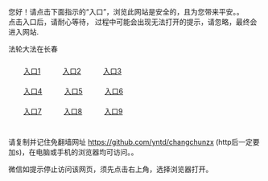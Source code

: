 您好！请点击下面指示的“入口”，浏览此网站是安全的，且为您带来平安。。 <br/>
点击入口后，请耐心等待， 过程中可能会出现无法打开的提示，请忽略，最终会进入网站. </br>

法轮大法在长春<br/>
<div style="padding:10px"><a style="margin:20px" target="_blank" href="https://d23q9sglbtgc7c.cloudfront.net/2Qpsp?ftgjomw" id="ccLink1" rel="nofollow">入口1</a> <a target="_blank" style="margin:20px" href="https://d14uf5mmc1od30.cloudfront.net/2Qpsp?ayrlqdu" id="ccLink2" rel="nofollow">入口2</a> <a style="margin:20px" target="_blank" href="https://d10jjm781nktjm.cloudfront.net/2Qpsp?amueor" id="ccLink3" rel="nofollow">入口3</a></div>

<div style="padding:10px" ><a style="margin:20px" target="_blank" href="https://d23q9sglbtgc7c.cloudfront.net/2Qpsp?ftgjomw" id="ccLink4" rel="nofollow">入口4</a> <a style="margin:20px" href="https://d14uf5mmc1od30.cloudfront.net/2Qpsp?ayrlqdu" target="_blank" id="ccLink5" rel="nofollow">入口5</a> <a style="margin:20px" href="https://d10jjm781nktjm.cloudfront.net/2Qpsp?amueor" target="_blank" id="ccLink6" rel="nofollow">入口6</a></div>

<div style="padding:10px"><a style="margin:20px" target="_blank" href="https://d23q9sglbtgc7c.cloudfront.net/2Qpsp?ftgjomw" id="ccLink7" rel="nofollow">入口7</a> <a style="margin:20px" href="https://d14uf5mmc1od30.cloudfront.net/2Qpsp?ayrlqdu" target="_blank" id="ccLink8" rel="nofollow">入口8</a> <a style="margin:20px" target="_blank" href="https://d10jjm781nktjm.cloudfront.net/2Qpsp?amueor" id="ccLink9" rel="nofollow">入口9</a></div>

<br/>



请复制并记住免翻墙网址 https://github.com/yntd/changchunzx (http后一定要加s)，在电脑或手机的浏览器均可访问。。<br/>

微信如提示停止访问该网页，须先点击右上角，选择浏览器打开。
